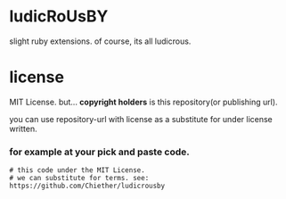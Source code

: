 ludicRoUsBY
===========
slight ruby extensions. of course, its all ludicrous.

license
=======
MIT License. but... **copyright holders** is this repository(or publishing url).

you can use repository-url with license as a substitute for under license written.
### for example at your pick and paste code.
    # this code under the MIT License.
    # we can substitute for terms. see: https://github.com/Chiether/ludicrousby
